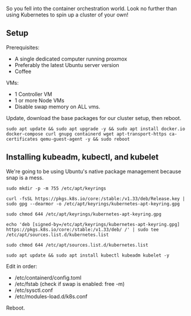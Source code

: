 So you fell into the container orchestration world. Look no further than using Kubernetes to spin up a cluster of your
own!

## Setup

Prerequisites: 
- A single dedicated computer running proxmox 
- Preferably the latest Ubuntu server version
- Coffee

VMs:
- 1 Controller VM 
- 1 or more Node VMs 
- Disable swap memory on ALL vms.


Update, download the base packages for our cluster setup, then reboot.
```
sudo apt update && sudo apt upgrade -y && sudo apt install docker.io docker-compose curl gnupg containerd wget apt-transport-https ca-certificates qemu-guest-agent -y && sudo reboot
```


## Installing kubeadm, kubectl, and kubelet

We're going to be using Ubuntu's native package management because snap is a mess.

```
sudo mkdir -p -m 755 /etc/apt/keyrings

curl -fsSL https://pkgs.k8s.io/core:/stable:/v1.33/deb/Release.key | sudo gpg --dearmor -o /etc/apt/keyrings/kubernetes-apt-keyring.gpg

sudo chmod 644 /etc/apt/keyrings/kubernetes-apt-keyring.gpg 

echo 'deb [signed-by=/etc/apt/keyrings/kubernetes-apt-keyring.gpg] https://pkgs.k8s.io/core:/stable:/v1.33/deb/ /' | sudo tee /etc/apt/sources.list.d/kubernetes.list

sudo chmod 644 /etc/apt/sources.list.d/kubernetes.list

sudo apt update && sudo apt install kubectl kubeadm kubelet -y
```

Edit in order: 
- /etc/containerd/config.toml
- /etc/fstab (check if swap is enabled: free -m)
- /etc/sysctl.conf
- /etc/modules-load.d/k8s.conf

Reboot.
